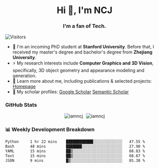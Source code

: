 <h1 align="center">Hi 👋, I'm NCJ</h1>
<h3 align="center">I'm a fan of Tech.</h3>

![Visitors](https://visitor-badge.laobi.icu/badge?page_id=iamNCJ)

- 🌱 I'm an incoming PhD student at **Stanford University**. Before that, I received my master's degree and bachelor's degree from **Zhejiang University**.
- ⚡ My research interests include **Computer Graphics and 3D Vision**, specifically, 3D object geometry and appearance modeling and generation.
- 🚀 Learn more about me, including publications & selected projects: [Homepage](https://www.chong-zeng.com)
- 📖 My scholar profiles: [Google Scholar](https://scholar.google.com/citations?user=4dID7zIAAAAJ) [Semantic Scholar](https://www.semanticscholar.org/author/Chong-Zeng/2223946708)

</p>

<h3 align="left">GitHub Stats</h3>

<div style="display: flex; gap: 10px; justify-content: center; align-items: center;">
  <img src="https://github-readme-stats.vercel.app/api?username=iamncj&show_icons=true&locale=en" alt="iamncj" />
  <img src="https://github-readme-streak-stats-omega-eight.vercel.app/?user=iamncj&card_width=467" alt="iamncj" />
</div>

<h3 align="left">📊 Weekly Development Breakdown</h3>

<!--START_SECTION:waka-->

```txt
Python     1 hr 22 mins    ████████████░░░░░░░░░░░░░   47.55 %
Bash       48 mins         ███████░░░░░░░░░░░░░░░░░░   27.90 %
YAML       15 mins         ██▒░░░░░░░░░░░░░░░░░░░░░░   08.83 %
Text       15 mins         ██▒░░░░░░░░░░░░░░░░░░░░░░   08.67 %
JSON       9 mins          █▒░░░░░░░░░░░░░░░░░░░░░░░   05.30 %
```

<!--END_SECTION:waka-->
